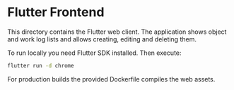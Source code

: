 # Flutter Frontend

This directory contains the Flutter web client. The application shows
object and work log lists and allows creating, editing and deleting them.

To run locally you need Flutter SDK installed. Then execute:

```bash
flutter run -d chrome
```

For production builds the provided Dockerfile compiles the web assets.
